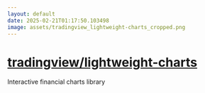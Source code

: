 ```yaml
---
layout: default
date: 2025-02-21T01:17:50.103498
image: assets/tradingview_lightweight-charts_cropped.png
---
```


# [tradingview/lightweight-charts](https://github.com/tradingview/lightweight-charts)

Interactive financial charts library
